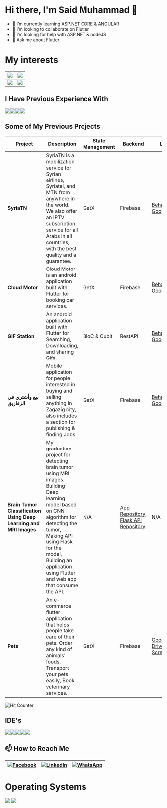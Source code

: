 ### <h1>Hi there, I'm Said Muhammad 👋</h1>


- 🌱 I’m currently learning ASP.NET CORE & ANGULAR
- 👯 I’m looking to collaborate on Flutter
- 🤔 I’m looking for help with ASP.NET & nodeJS
- 💬 Ask me about Flutter


<h1>My interests</h1>


| <img src="https://img.shields.io/badge/Flutter-02569B?style=for-the-badge&logo=flutter&logoColor=white"/> | <img src="https://img.shields.io/badge/.NET-512BD4?style=for-the-badge&logo=dotnet&logoColor=white"/>       |
|-----------------------------------------------------------------------------------------------------------|-------------------------------------------------------------------------------------------------------------|
| <img src="https://img.shields.io/badge/strapi-2e7eea?style=for-the-badge&logo=strapi&logoColor=white"/>   | <img src="https://img.shields.io/badge/Node.js-339933?style=for-the-badge&logo=nodedotjs&logoColor=white"/> |



## I Have Previous Experience With

<div style="display: flex;">
  <img src="https://img.shields.io/badge/Firebase-ffca28?style=for-the-badge&logo=firebase&logoColor=black"/>
  <img src="https://img.shields.io/badge/JWT-000000?style=for-the-badge&logo=JSON%20web%20tokens&logoColor=white"/>
  <img src="https://img.shields.io/badge/Xampp-F37623?style=for-the-badge&logo=xampp&logoColor=white"/>
  <img src="https://img.shields.io/badge/Postman-FF6C37?style=for-the-badge&logo=Postman&logoColor=white"/>
</div>

## Some of My Previous Projects

| Project | Description | State Management | Backend | Links | Preview |
|---------|-------------|-------------------|---------|-------|---------|
| **SyriaTN** | SyriaTN is a mobilization service for Syrian airlines, Syriatel, and MTN from anywhere in the world. We also offer an IPTV subscription service for all Arabs in all countries, with the best quality and a guarantee. | GetX | Firebase | [Behance](https://www.behance.net/gallery/140302621/SyriaTN), [Google Play](https://play.google.com/store/apps/details?id=com.saidmodev.syriatn.userapp) | [![Preview](https://via.placeholder.com/150)](https://www.behance.net/gallery/140302621/SyriaTN) |
| **Cloud Motor** | Cloud Motor is an android application built with Flutter for booking car services. | GetX | Firebase | [Behance](https://www.behance.net/gallery/140301377/Cloud-Motor-%28Best-Car-Service-app%29), [Google Play](https://play.google.com/store/apps/details?id=com.saidmo.cloudmotors) | [![Preview](https://via.placeholder.com/150)](https://www.behance.net/gallery/140301377/Cloud-Motor-%28Best-Car-Service-app%29) |
| **GIF Station** | An android application built with Flutter for Searching, Downloading, and sharing Gifs. | BloC & Cubit | RestAPI | [Behance](https://www.behance.net/gallery/140301377), [Google Play](https://play.google.com/store/apps/details?id=com.saidmodev.gifstation) | [![Preview](https://via.placeholder.com/150)](https://www.behance.net/gallery/140301377) |
| **بيع وأشتري في الزقازيق** | Mobile application for people interested in buying and selling anything in Zagazig city, also includes a section for publishing & finding Jobs. | GetX | Firebase | [Behance](https://www.behance.net/gallery/182576735/_?share=1), [Google Play](https://play.google.com/store/apps/details?id=com.cnp.saidmodev) | [![Preview](https://via.placeholder.com/150)](https://www.behance.net/gallery/182576735/_?share=1) |
| **Brain Tumor Classification Using Deep Learning and MRI Images** | My graduation project for detecting brain tumor using MRI images. Building Deep learning model based on CNN algorithm for detecting the tumor, Making API using Flask for the model, Building an application using Flutter and web app that consume the API. | N/A | [App Repository](https://github.com/s448/tumor_segmentation), [Flask API Repository](https://github.com/s448/brain-tumor-flask-api) | N/A | [![Preview](https://via.placeholder.com/150)](https://github.com/s448/tumor_segmentation) |
| **Pets** | An e-commerce flutter application that helps people take care of their pets. Order any kind of animals' foods, Transport your pets easily, Book veterinary services. | GetX | Firebase | [Google Drive Screenshots](https://drive.google.com/drive/folders/1h-HNaZybySEBRAriK4BFa-_T0Evj7iWX?usp=share_link) | [![Preview](https://via.placeholder.com/150)](https://drive.google.com/drive/folders/1h-HNaZybySEBRAriK4BFa-_T0Evj7iWX?usp=share_link) |


![Hit Counter](https://hits.seeyoufarm.com/api/count/incr/badge.svg?url=https%3A%2F%2Fgithub.com%2Fs4481212%2Fhit-counter)

## IDE's

<div style="display: flex;">
  <img src="https://img.shields.io/badge/Android_Studio-3DDC84?style=for-the-badge&logo=android-studio&logoColor=white"/>
  <img src="https://img.shields.io/badge/Apache%20NetBeans-1B6AC6?style=for-the-badge&logo=apache%20netbeans%20IDE&logoColor=white"/>
  <img src="https://img.shields.io/badge/Notepad++-90E59A.svg?style=for-the-badge&logo=notepad%2B%2B&logoColor=black"/>
  <img src="https://img.shields.io/badge/Visual_Studio_Code-0078D4?style=for-the-badge&logo=visual%20studio%20code&logoColor=white"/>
  <img src="https://img.shields.io/badge/Visual_Studio-5C2D91?style=for-the-badge&logo=visual%20studio&logoColor=white"/>
</div>

## 📫 How to Reach Me

| [![Facebook](https://img.shields.io/badge/Facebook-1877F2?style=for-the-badge&logo=facebook&logoColor=white)](https://www.facebook.com/SaiedMuhammadHassan) | [![LinkedIn](https://img.shields.io/badge/LinkedIn-0077B5?style=for-the-badge&logo=linkedin&logoColor=white)](https://www.linkedin.com/in/el-said-muhammed-28099a1b4/) | [![WhatsApp](https://img.shields.io/badge/WhatsApp-25D366?style=for-the-badge&logo=whatsapp&logoColor=white)](https://api.whatsapp.com/send/?phone=201557912724&text&app_absent=0) |
|------------------------------------------------------------------------------------------------------------------------------------------------------------------------------------------|--------------------------------------------------------------------------------------------------------------------------------------------------------------------------------------|-------------------------------------------------------------------------------------------------------------------------------------------------------------------------------------|

                               
<h1>Operating Systems</h1>
                               <img src = "https://img.shields.io/badge/Windows-0078D6?style=for-the-badge&logo=windows&logoColor=white"/>
                               <img src = "https://img.shields.io/badge/Ubuntu-E95420?style=for-the-badge&logo=ubuntu&logoColor=white"/>
                                                                                                                                   
